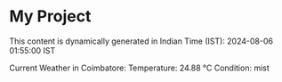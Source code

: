 # My Project

This content is dynamically generated in Indian Time (IST): 2024-08-06 01:55:00 IST


Current Weather in Coimbatore:
Temperature: 24.88 °C
Condition: mist
